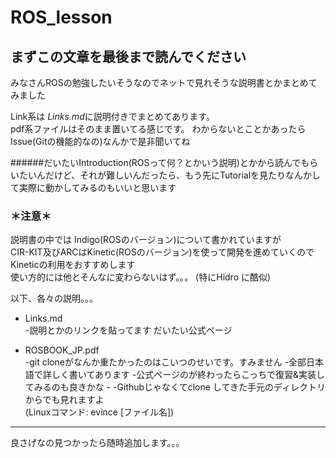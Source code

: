 # ROS_lesson
## まずこの文章を最後まで読んでください

みなさんROSの勉強したいそうなのでネットで見れそうな説明書とかまとめてみました  

Link系は *Links.md*に説明付きでまとめてあります。  
pdf系ファイルはそのまま置いてる感じです。
わからないとことかあったらIssue(Gitの機能的なの)なんかで是非聞いてね  

######だいたいIntroduction(ROSって何？とかいう説明)とかから読んでもらいたいんだけど、それが難しいんだったら、もう先にTutorialを見たりなんかして実際に動かしてみるのもいいと思います  

### ＊注意＊
説明書の中では Indigo(ROSのバージョン)について書かれていますが  
CIR-KIT及びARCはKinetic(ROSのバージョン)を使って開発を進めていくので  
Kineticの利用をおすすめします  
使い方的には他とそんなに変わらないはず。。。
(特にHidro に酷似)  

以下、各々の説明。。。

* Links.md  
 -説明とかのリンクを貼ってます
 だいたい公式ページ  

* ROSBOOK_JP.pdf  
 -git cloneがなんか重たかったのはこいつのせいです。すみません
 -全部日本語で詳しく書いてあります
 -公式ページのが終わったらこっちで復習&実装してみるのも良きかな  -
 -Githubじゃなくてclone してきた手元のディレクトリからでも見れますよ  
(Linuxコマンド: evince [ファイル名])  

***
良さげなの見つかったら随時追加します。。。  
